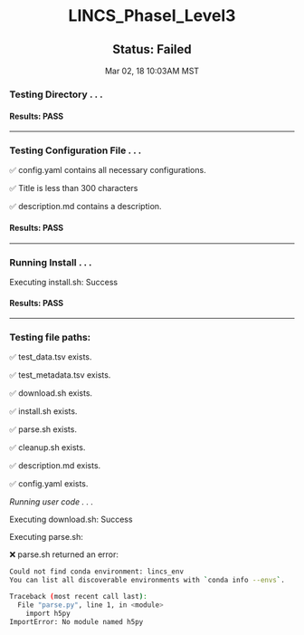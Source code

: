 <h1><center>LINCS_PhaseI_Level3</center></h1>
<h2><center> Status: Failed </center></h2>
<center>Mar 02, 18 10:03AM MST</center>


### Testing Directory . . .

#### Results: PASS
---
### Testing Configuration File . . .

&#9989;	config.yaml contains all necessary configurations.

&#9989;	Title is less than 300 characters

&#9989;	description.md contains a description.

#### Results: PASS
---
### Running Install . . .

Executing install.sh: Success

#### Results: PASS
---

### Testing file paths:

&#9989;	test_data.tsv exists.

&#9989;	test_metadata.tsv exists.

&#9989;	download.sh exists.

&#9989;	install.sh exists.

&#9989;	parse.sh exists.

&#9989;	cleanup.sh exists.

&#9989;	description.md exists.

&#9989;	config.yaml exists.

*Running user code . . .*

Executing download.sh: Success

Executing parse.sh: 

&#10060;	parse.sh returned an error:
~~~bash
Could not find conda environment: lincs_env
You can list all discoverable environments with `conda info --envs`.

Traceback (most recent call last):
  File "parse.py", line 1, in <module>
    import h5py
ImportError: No module named h5py
~~~

